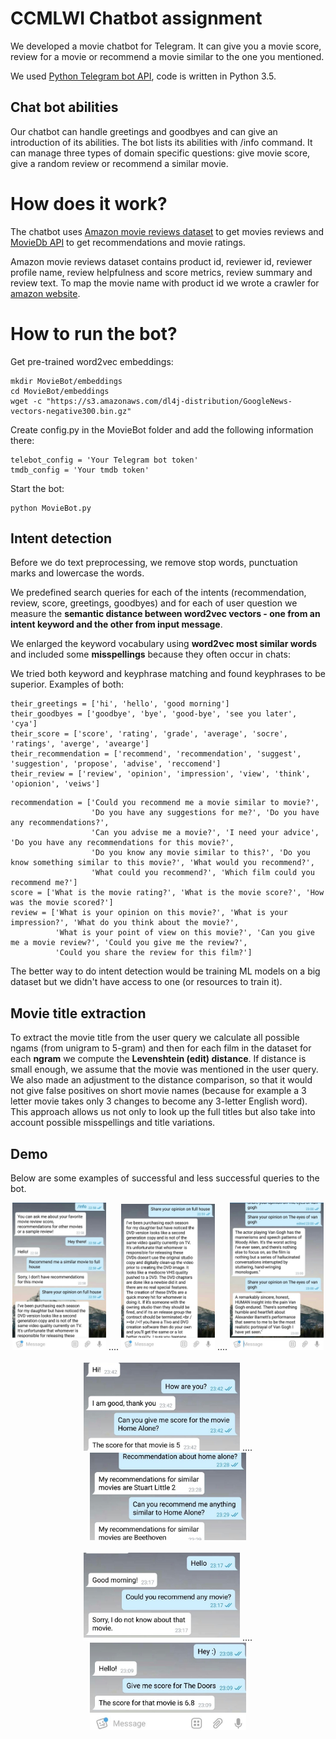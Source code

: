 # CCMLWI Chatbot assignment

We developed a movie chatbot for Telegram. It can give you a movie score, review for a movie or recommend a movie similar to the one you mentioned.

We used [Python Telegram bot API](https://github.com/python-telegram-bot/python-telegram-bot), code is written in Python 3.5.

## Chat bot abilities
Our chatbot can handle greetings and goodbyes and can give an introduction of its abilities. The bot lists its abilities with /info command.
It can manage three types of domain specific questions: give movie score, give a random review or recommend a similar movie.


# How does it work?
The chatbot uses [Amazon movie reviews dataset](https://snap.stanford.edu/data/web-Movies.html) to get movies reviews and
[MovieDb API](https://www.themoviedb.org) to get recommendations and movie ratings.

Amazon movie reviews dataset contains product id, reviewer id, reviewer profile name, review helpfulness and score metrics, review summary and review text.
To map the movie name with product id we wrote a crawler for [amazon website](https://www.amazon.com/product-reviews/).

# How to run the bot?

Get pre-trained word2vec embeddings:
```
mkdir MovieBot/embeddings
cd MovieBot/embeddings
wget -c "https://s3.amazonaws.com/dl4j-distribution/GoogleNews-vectors-negative300.bin.gz"
```

Create config.py in the MovieBot folder and add the following information there:
```
telebot_config = 'Your Telegram bot token'
tmdb_config = 'Your tmdb token'
```

Start the bot:
```
python MovieBot.py
```

## Intent detection

Before we do text preprocessing, we remove stop words, punctuation marks and lowercase the words.

We predefined search queries for each of the intents (recommendation, review, score, greetings, goodbyes) and for each of user question we measure the **semantic distance between word2vec vectors - one from an intent keyword and the other from input message**.

We enlarged the keyword vocabulary using **word2vec most similar words** and included some **misspellings** because they often occur in chats:

We tried both keyword and keyphrase matching and found keyphrases to be superior. Examples of both:
```
their_greetings = ['hi', 'hello', 'good morning']
their_goodbyes = ['goodbye', 'bye', 'good-bye', 'see you later', 'cya']
their_score = ['score', 'rating', 'grade', 'average', 'socre', 'ratings', 'averge', 'avearge']
their_recommendation = ['recommend', 'recommendation', 'suggest', 'suggestion', 'propose', 'advise', 'reccomend']
their_review = ['review', 'opinion', 'impression', 'view', 'think', 'opionion', 'veiws']
```
```
recommendation = ['Could you recommend me a movie similar to movie?',
                  'Do you have any suggestions for me?', 'Do you have any recommendations?',
                  'Can you advise me a movie?', 'I need your advice', 'Do you have any recommendations for this movie?',
                  'Do you know any movie similar to this?', 'Do you know something similar to this movie?', 'What would you recommend?',
                  'What could you recommend?', 'Which film could you recommend me?']
score = ['What is the movie rating?', 'What is the movie score?', 'How was the movie scored?']
review = ['What is your opinion on this movie?', 'What is your impression?', 'What do you think about the movie?',
          'What is your point of view on this movie?', 'Can you give me a movie review?', 'Could you give me the review?',
          'Could you share the review for this film?']
```

The better way to do intent detection would be training ML models on a big dataset but we didn't have access to one (or resources to train it).

## Movie title extraction
To extract the movie title from the user query we calculate all possible ngams (from unigram to 5-gram) and then
for each film in the dataset for each **ngram** we compute the **Levenshtein (edit) distance**. If distance is small enough,
we assume that the movie was mentioned in the user query. We also made an adjustment to the distance comparison, so that it would not give false positives on short movie names (because for example a 3 letter movie takes only 3 changes to become any 3-letter English word).
This approach allows us not only to look up the full titles but also take into account possible misspellings and title variations.

## Demo
Below are some examples of successful and less successful queries to the bot.

<div align="middle">
<img src="./images/example1.jpg" width="150">     ....
<img src="./images/example2.jpg" width="150">     ....
<img src="./images/example3.jpg" width="150">
</div>
<br>
<div align="middle">
<img src="./images/example4.jpg" width="250">     ....
<img src="./images/example5.jpg" width="250">
</div>
<br>
<div align="middle">
<img src="./images/example6.jpg" width="250">      ....
<img src="./images/example7.jpg" width="250">
</div>
